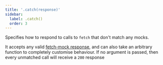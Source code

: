 ```yaml
---
title: '.catch(response)'
sidebar:
  label: .catch()
  order: 3
---
```

Specifies how to respond to calls to `fetch` that don't match any mocks.

It accepts any valid [fetch-mock response](#api-mockingmock_response), and can also take an arbitrary function to completely customise behaviour. If no argument is passed, then every unmatched call will receive a `200` response
